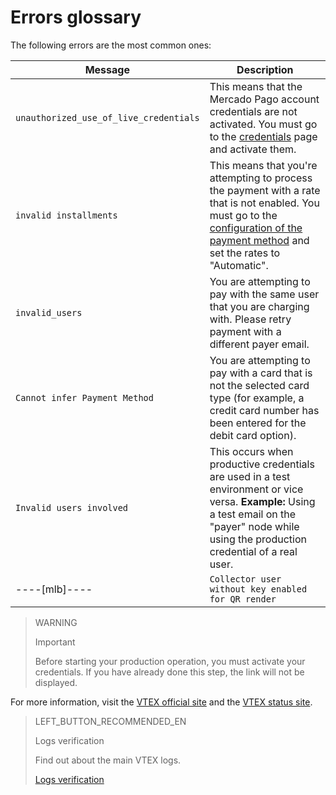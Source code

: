 # Errors glossary

The following errors are the most common ones:

|Message|Description|
|---|---|
|`unauthorized_use_of_live_credentials`|This means that the Mercado Pago account credentials are not activated. You must go to the [credentials]([FAKER][CREDENTIALS][URL]) page and activate them.|
|`invalid installments`|This means that you're attempting to process the payment with a rate that is not enabled. You must go to the [configuration of the payment method](https://help.vtex.com/en/tutorial/condicoes-de-pagamento--tutorials_455#parcelado-sem-juros) and set the rates to "Automatic".|
|`invalid_users`|You are attempting to pay with the same user that you are charging with. Please retry payment with a different payer email.|
|`Cannot infer Payment Method`|You are attempting to pay with a card that is not the selected card type (for example, a credit card number has been entered for the debit card option).|
|`Invalid users involved`|This occurs when productive credentials are used in a test environment or vice versa. **Example:** Using a test email on the "payer" node while using the production credential of a real user.|
----[mlb]----|`Collector user without key enabled for QR render`|This occurs when the seller has not yet created a **Pix** key with the Mercado Pago account.|------------

> WARNING
>
> Important
>
> Before starting your production operation, you must activate your credentials. If you have already done this step, the link will not be displayed.

For more information, visit the [VTEX official site](https://help.vtex.com/) and the [VTEX status site](https://status.vtex.com/).

> LEFT_BUTTON_RECOMMENDED_EN
>
> Logs verification
>
> Find out about the main VTEX logs.
>
> [Logs verification](https://www.mercadopago[FAKER][URL][DOMAIN]/developers/en/guides/plugins/unofficial/vtex/logs)